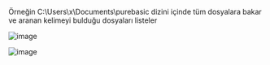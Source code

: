 Örneğin C:\Users\x\Documents\purebasic dizini içinde tüm dosyalara bakar ve aranan kelimeyi bulduğu dosyaları listeler

![image](https://github.com/user-attachments/assets/66254bdd-1e27-411a-8087-e7c2d453b901)

![image](https://github.com/user-attachments/assets/6f4e9de4-de46-467d-acdd-d9569baf9758)


